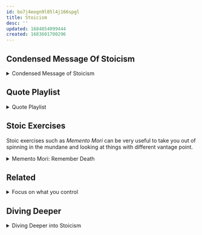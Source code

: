 ```yaml
---
id: bo7j4eogn9l05l4j166spgl
title: Stoicism
desc: ''
updated: 1684854099444
created: 1683601700296
---
```



## Condensed Message Of Stoicism
<details>
<summary>Condensed Message of Stoicism</summary>

![[_.philosophy.stoicism.essence--condensed-message]]

</details>



## Quote Playlist
<details>
<summary>Quote Playlist</summary>

Personally what has helped me previously is listening to stoic quotes again an again such as: ![[_.philosophy.stoicism.audio]]
</details>

## Stoic Exercises
Stoic exercises such as *Memento Mori* can be very useful to take you out of spinning in the mundane and looking at things with different vantage point.
<details>
<summary>Memento Mori: Remember Death</summary>

![[sc.th.memento-mori-remember-death]]
</details>



## Related
<details>
<summary>Focus on what you control</summary>

With that also a thought worthy to link here is that we must always focus on what is under our control [[sc.do.laser-focus-on-what-you-control]]
</details>




## Diving Deeper
<details>
<summary>Diving Deeper into Stoicism</summary>

And if you want dive deeper into Stoicism [[_.book.The-Enchiridion]](online version is linked 
in the note) by [[p.Epictetus]], or [[_.book.Meditations]] by [[p.Marcus-Aurelius]]. (There are also works by [[p.seneca]])
</details>







